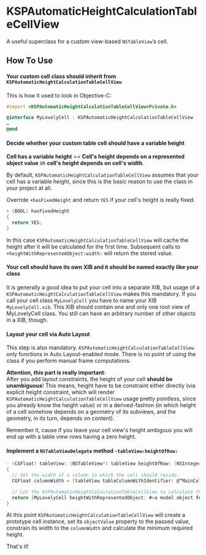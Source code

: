 # KSPAutomaticHeightCalculationTableCellView

A useful superclass for a custom view-based `NSTableView`’s cell.

## How To Use

#### Your custom cell class should inherit from `KSPAutomaticHeightCalculationTableCellView`

This is how it used to look in Objective-C:

```objective-c
#import <KSPAutomaticHeightCalculationTableCellView+Private.h>

@interface MyLovelyCell : KSPAutomaticHeightCalculationTableCellView
…
@end
```

#### Decide whether your custom table cell should have a variable height

**Cell has a variable height** == **Cell's height depends on a represented object value** `OR` **cell's height depends on cell's width**.

By default, `KSPAutomaticHeightCalculationTableCellView` assumes that your cell has a variable height, since this is the basic reason to use the class in your project at all.

Override `+hasFixedHeight` and return `YES` if your cell's height is really fixed.

```objective-c
+ (BOOL) hasFixedHeight
{
  return YES;
}
```

In this case `KSPAutomaticHeightCalculationTableCellView` will cache the height after it will be calculated for the first time. Subsequent calls to `+heightWithRepresentedObject:width:` will return the stored value.

#### Your cell should have its own XIB and it should be named exactly like your class

It is generally a good idea to put your cell into a separate XIB, but usage of a `KSPAutomaticHeightCalculationTableCellView` makes this mandatory. If you call your cell class `MyLovelyCell` you have to name your XIB `MyLovelyCell.xib`. This XIB should contain one and only one root view of MyLovelyCell class. You still can have an arbitrary number of other objects in a XIB, though.

#### Layout your cell via Auto Layout

This step is also mandatory. `KSPAutomaticHeightCalculationTableCellView` only functions in Auto Layout-enabled mode. There is no point of using the class if you perform manual frame computations.

**Attention, this part is really important**:  
After you add layout constraints, the height of your cell __should be unambiguous__! This means, height have to be constraint either directly (via explicit height constraint, which will render `KSPAutomaticHeightCalculationTableCellView` usage pretty pointless, since you already know the height value) or in a derived-fashion (in which height of a cell somehow depends on a geometry of its subviews, and the geometry, in its turn, depends on content).

Remember it, cause if you leave your cell view's height ambigous you will end up with a table view rows having a zero height.

#### Implement a `NSTableViewDelegate` method `-tableView:heightOfRow:`

```objective-c
- (CGFloat) tableView: (NSTableView*) tableView heightOfRow: (NSInteger) row
{
  // Get the width of a column in which the cell should reside.
  CGFloat columnWidth = [tableView tableColumnWithIdentifier: @“MainColumn”].width;

  // Let the KSPAutomaticHeightCalculationTableCellView to calculate the preffered cell height for you.
  return [MyLovelyCell heightWithRepresentedObject: #<a model object for this row> width: columnWidth];
}
```

At this point `KSPAutomaticHeightCalculationTableCellView` will create a prototype cell instance, set its `objectValue` property to the passed value, constrain its width to the `columnWidth` and calculate the minimum required height.

That's it!
